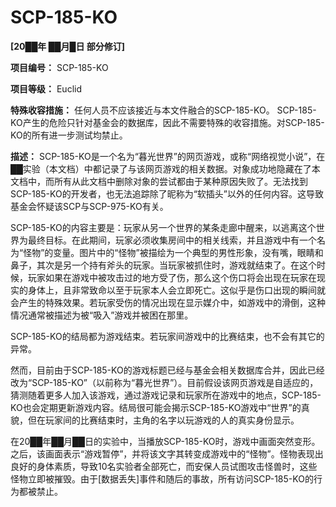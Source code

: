 # SCP-185-KO

**[20██年 ██月█日 部分修订]** 

**项目编号：** SCP-185-KO

**项目等级：** Euclid

**特殊收容措施：** 任何人员不应该接近与本文件融合的SCP-185-KO。 SCP-185-KO产生的危险只针对基金会的数据库，因此不需要特殊的收容措施。对SCP-185-KO的所有进一步测试均禁止。

**描述：** SCP-185-KO是一个名为“暮光世界”的网页游戏，或称“网络视觉小说”，在██实验（本文档）中都记录了与该网页游戏的相关数据。对象成功地隐藏在了本文档中，而所有从此文档中删除对象的尝试都由于某种原因失败了。无法找到SCP-185-KO的开发者，也无法追踪除了昵称为“软插头”以外的任何内容。这导致基金会怀疑该SCP与SCP-975-KO有关。

SCP-185-KO的内容主要是：玩家从另一个世界的某条走廊中醒来，以逃离这个世界为最终目标。在此期间，玩家必须收集房间中的相关线索，并且游戏中有一个名为“怪物”的变量。图片中的“怪物”被描绘为一个典型的男性形象，没有嘴，眼睛和鼻子，其次是另一个持有斧头的玩家。当玩家被抓住时，游戏就结束了。在这个时候，玩家如果在游戏中被攻击过的地方受了伤，那么这个伤口将会出现在玩家在现实的身体上，且非常致命以至于玩家本人会立即死亡。这似乎是伤口出现的瞬间就会产生的特殊效果。若玩家受伤的情况出现在显示媒介中，如游戏中的滑倒，这种情况通常被描述为被“吸入”游戏并被困在那里。

SCP-185-KO的结局都为游戏结束。若玩家间游戏中的比赛结束，也不会有其它的异常。

然而，目前由于SCP-185-KO的游戏标题已经与基金会相关数据库合并，因此已经改为“SCP-185-KO”（以前称为“暮光世界”）。目前假设该网页游戏是自适应的，猜测随着更多人加入该游戏，通过游戏记录和玩家所在游戏中的地点，SCP-185-KO也会定期更新游戏内容。结局很可能会揭示SCP-185-KO游戏中“世界”的真貌，但在玩家间的比赛结束时，主角的名字以玩游戏的人的真实身份显示。

在20██年██月██日的实验中，当播放SCP-185-KO时，游戏中画面突然变形。之后，该画面表示“游戏暂停”，并将该文字其转变成游戏中的“怪物”。怪物表现出良好的身体素质，导致10名实验者全部死亡，而安保人员试图攻击怪兽时，这些怪物立即被摧毁。由于[数据丢失]事件和随后的事故，所有访问SCP-185-KO的行为都被禁止。



 
 
 
 
 
 
 
 
 
 
 
 
 

